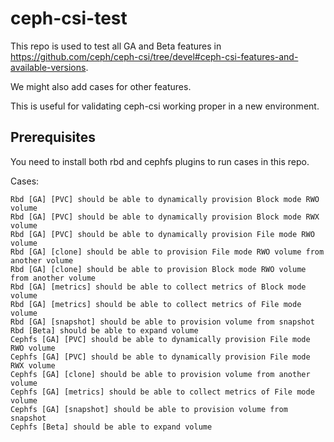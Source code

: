 # ceph-csi-test

This repo is used to test all GA and Beta features in https://github.com/ceph/ceph-csi/tree/devel#ceph-csi-features-and-available-versions. 

We might also add cases for other features.

This is useful for validating ceph-csi working proper in a new environment.

## Prerequisites

You need to install both rbd and cephfs plugins to run cases in this repo.

Cases:

```
Rbd [GA] [PVC] should be able to dynamically provision Block mode RWO volume
Rbd [GA] [PVC] should be able to dynamically provision Block mode RWX volume
Rbd [GA] [PVC] should be able to dynamically provision File mode RWO volume
Rbd [GA] [clone] should be able to provision File mode RWO volume from another volume
Rbd [GA] [clone] should be able to provision Block mode RWO volume from another volume
Rbd [GA] [metrics] should be able to collect metrics of Block mode volume
Rbd [GA] [metrics] should be able to collect metrics of File mode volume
Rbd [GA] [snapshot] should be able to provision volume from snapshot
Rbd [Beta] should be able to expand volume
Cephfs [GA] [PVC] should be able to dynamically provision File mode RWO volume
Cephfs [GA] [PVC] should be able to dynamically provision File mode RWX volume
Cephfs [GA] [clone] should be able to provision volume from another volume
Cephfs [GA] [metrics] should be able to collect metrics of File mode volume
Cephfs [GA] [snapshot] should be able to provision volume from snapshot
Cephfs [Beta] should be able to expand volume
```
